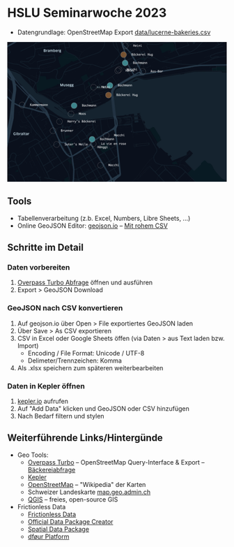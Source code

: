# HSLU Seminarwoche 2023

- Datengrundlage: OpenStreetMap Export [data/lucerne-bakeries.csv](data/lucerne-bakeries.csv)

![Bäckereien in Luzern](img/bakeries-lucerne.png)

## Tools

- Tabellenverarbeitung (z.b. Excel, Numbers, Libre Sheets, ...)
- Online GeoJSON Editor: [geojson.io](https://geojson.io) – [Mit rohem CSV](https://geojson.io/#id=github:cividi/hslu-seminarwoche/blob/main/data/lucerne-bakeries.geojson)

## Schritte im Detail

### Daten vorbereiten

1. [Overpass Turbo Abfrage](https://overpass-turbo.eu/s/1qvl) öffnen und ausführen
1. Export > GeoJSON Download

### GeoJSON nach CSV konvertieren

1. Auf geojson.io über Open > File exportiertes GeoJSON laden
1. Über Save > As CSV exportieren
1. CSV in Excel oder Google Sheets öffen (via Daten > aus Text laden bzw. Import)
   - Encoding / File Format: Unicode / UTF-8
   - Delimeter/Trennzeichen: Komma
1. Als .xlsx speichern zum späteren weiterbearbeiten

### Daten in Kepler öffnen

1. [kepler.io](https://kepler.gl/demo) aufrufen
1. Auf "Add Data" klicken und GeoJSON oder CSV hinzufügen
1. Nach Bedarf filtern und stylen

## Weiterführende Links/Hintergünde

- Geo Tools:
  - [Overpass Turbo](https://overpass-turbo.eu) – OpenStreetMap Query-Interface & Export – [Bäckereiabfrage](https://overpass-turbo.eu/s/1qvk)
  - [Kepler](https://kepler.io)
  - [OpenStreetMap](https://openstreetmap.org) – "Wikipedia" der Karten
  - Schweizer Landeskarte [map.geo.admin.ch](https://map.geo.admin.ch)
  - [QGIS](https://qgis.org) – freies, open-source GIS
- Frictionless Data
  - [Frictionless Data](https://frictionlessdata.io)
  - [Official Data Package Creator](https://create.frictionlessdata.io)
  - [Spatial Data Package](https://github.com/cividi/spatial-data-package-spec)
  - [dføur Platform](https://github.com/cividi/spatial-data-package-platform)
